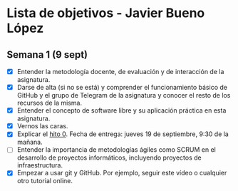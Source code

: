 # Lista de objetivos - Javier Bueno López

## Semana 1 (9 sept)

- [X] Entender la metodología docente, de evaluación y de interacción de la asignatura.
- [x] Darse de alta (si no se está) y comprender el funcionamiento básico de GitHub y el grupo de Telegram de la asignatura y conocer el resto de los recursos de la misma.
- [x] Entender el concepto de software libre y su aplicación práctica en esta asignatura.
- [x] Vernos las caras.
- [x] Explicar el [hito 0](https://github.com/JaviBL8/Playfy). Fecha de entrega: jueves 19 de septiembre, 9:30 de la mañana. 
- [ ] Entender la importancia de metodologías ágiles como SCRUM en el desarrollo de proyectos informáticos, incluyendo proyectos de infraestructura.
- [x] Empezar a usar git y GitHub. Por ejemplo, seguir este vídeo o cualquier otro tutorial online.
